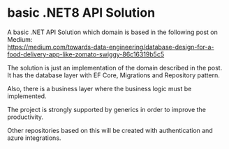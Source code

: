 # basic .NET8 API Solution

A basic .NET API Solution which domain is based in the following post on Medium:
</br>
https://medium.com/towards-data-engineering/database-design-for-a-food-delivery-app-like-zomato-swiggy-86c16319b5c5

The solution is just an implementation of the domain described in the post. It has the database layer with EF Core, Migrations and Repository pattern. 

Also, there is a business layer where the business logic must be implemented.

The project is strongly supported by generics in order to improve the productivity.

Other repositories based on this will be created with authentication and azure integrations.
